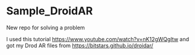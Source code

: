 # Sample_DroidAR

New repo for solving a problem

I used this tutorial https://www.youtube.com/watch?v=nK12gWQgItw and got my Drod AR files from https://bitstars.github.io/droidar/

